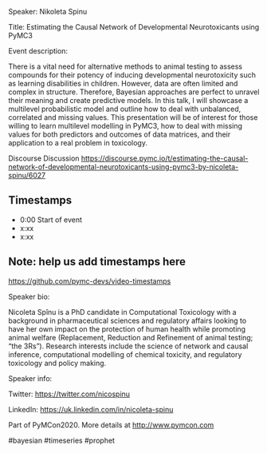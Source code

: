 
Speaker: Nikoleta Spinu

Title: Estimating the Causal Network of Developmental Neurotoxicants using PyMC3  


Event description:

There is a vital need for alternative methods to animal testing to assess compounds for their potency of inducing developmental neurotoxicity such as learning disabilities in children. However, data are often limited and complex in structure. Therefore, Bayesian approaches are perfect to unravel their meaning and create predictive models. In this talk, I will showcase a multilevel probabilistic model and outline how to deal with unbalanced, correlated and missing values. This presentation will be of interest for those willing to learn multilevel modelling in PyMC3, how to deal with missing values for both predictors and outcomes of data matrices, and their application to a real problem in toxicology.

Discourse Discussion
https://discourse.pymc.io/t/estimating-the-causal-network-of-developmental-neurotoxicants-using-pymc3-by-nicoleta-spinu/6027

## Timestamps
- 0:00 Start of event
- x:xx 
- x:xx

## Note: help us add timestamps here
https://github.com/pymc-devs/video-timestamps

Speaker bio:

Nicoleta Spînu is a PhD candidate in Computational Toxicology with a background in pharmaceutical sciences and regulatory affairs looking to have her own impact on the protection of human health while promoting animal welfare (Replacement, Reduction and Refinement of animal testing; “the 3Rs”). Research interests include the science of network and causal inference, computational modelling of chemical toxicity, and regulatory toxicology and policy making.

Speaker info: 

Twitter: https://twitter.com/nicospinu

LinkedIn: https://uk.linkedin.com/in/nicoleta-spinu

Part of PyMCon2020. 
More details at http://www.pymcon.com  

#bayesian #timeseries #prophet
